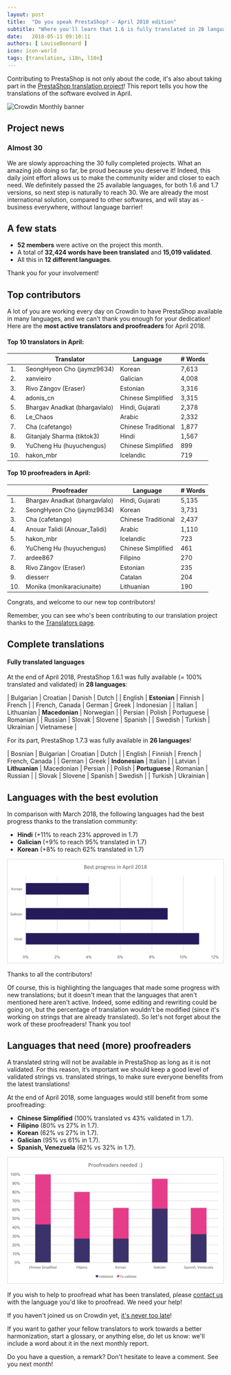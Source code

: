 ```yaml
---
layout: post
title:  "Do you speak PrestaShop? – April 2018 edition"
subtitle: "Where you'll learn that 1.6 is fully translated in 28 languages"
date:   2018-05-11 09:10:11
authors: [ LouiseBonnard ]
icon: icon-world
tags: [translation, i18n, l10n]
---
```

 
Contributing to PrestaShop is not only about the code, it's also about taking part in the [PrestaShop translation project](https://crowdin.com/project/prestashop-official)! This report tells you how the translations of the software evolved in April.
 
![Crowdin Monthly banner](/assets/images/2017/04/DYSpeakPS.jpg)
 
## Project news


### Almost 30

We are slowly approaching the 30 fully completed projects. What an amazing job doing so far, be proud because you deserve it! Indeed, this daily joint effort allows us to make the community wider and closer to each need. We definitely passed the 25 available languages, for both 1.6 and 1.7 versions, so next step is naturally to reach 30. We are already the most international solution, compared to other softwares, and will stay as - business everywhere, without language barrier!


## A few stats
 
* **52 members** were active on the project this month.
* A total of **32,424 words have been translated** and **15,019 validated**.
* All this in **12 different languages**.
 
Thank you for your involvement!
 
 
## Top contributors
 
A lot of you are working every day on Crowdin to have PrestaShop available in many languages, and we can't thank you enough for your dedication! Here are the **most active translators and proofreaders** for April 2018.
 
#### Top 10 translators in April:
 
| |Translator | Language | # Words
|-|---------- | -------- | ----------------
 1. | SeongHyeon Cho (jaymz9634) | Korean | 7,613
 2. | xanvieiro | Galician | 4,008
 3. | Rivo Zängov (Eraser) | Estonian | 3,316
 4. | adonis_cn | Chinese Simplified | 3,315
 5. | Bhargav Anadkat (bhargavlalo) | Hindi, Gujarati | 2,378
 6. | Le_Chaos | Arabic | 2,332
 7. | Cha (cafetango) | Chinese Traditional | 1,877
 8. | Gitanjaly Sharma (tiktok3) | Hindi | 1,567
 9. | YuCheng Hu (huyuchengus) | Chinese Simplified | 899
10. | hakon_mbr | Icelandic | 719
 
 
#### Top 10 proofreaders in April:
 
| | Proofreader | Language | # Words
|-| ---------- | -------- | ----------------
 1. | Bhargav Anadkat (bhargavlalo) | Hindi, Gujarati | 5,135
 2. | SeongHyeon Cho (jaymz9634) | Korean | 3,731
 3. | Cha (cafetango) | Chinese Traditional | 2,437
 4. | Anouar Talidi (Anouar_Talidi) | Arabic | 1,110
 5. | hakon_mbr | Icelandic | 723
 6. | YuCheng Hu (huyuchengus) | Chinese Simplified | 461
 7. | ardee867 | Filipino | 270
 8. | Rivo Zängov (Eraser) | Estonian | 235
 9. | diesserr | Catalan | 204
10. | Monika (monikaraciunaite) | Lithuanian | 190
 
Congrats, and welcome to our new top contributors!
 
Remember, you can see who's been contributing to our translation project thanks to the [Translators page](http://translators.prestashop.com/).
 
 
## Complete translations
 
#### Fully translated languages
 
At the end of April 2018, PrestaShop 1.6.1 was fully available (= 100% translated and validated) in **28 languages**:
 
| Bulgarian | Croatian | Danish | Dutch |
| English | **Estonian** | Finnish | French |
| French, Canada | German | Greek | Indonesian |
| Italian | Lithuanian | **Macedonian** | Norwegian |
| Persian | Polish | Portuguese | Romanian |
| Russian | Slovak | Slovene | Spanish |
| Swedish | Turkish | Ukrainian | Vietnamese |
 
For its part, PrestaShop 1.7.3 was fully available in **26 languages**!
 
| Bosnian | Bulgarian | Croatian | Dutch |
| English | Finnish | French | French, Canada |
| German | Greek | **Indonesian** | Italian |
| Latvian | **Lithuanian** | Macedonian | Persian |
| Polish | **Portuguese** | Romanian | Russian |
| Slovak | Slovene | Spanish | Swedish |
| Turkish | Ukrainian |
 
 
## Languages with the best evolution
 
In comparison with March 2018, the following languages had the best progress thanks to the translation community:
 
* **Hindi** (+11% to reach 23% approved in 1.7)
* **Galician** (+9% to reach 95% translated in 1.7)
* **Korean** (+8% to reach 62% translated in 1.7)
 
![Best translation progress for February 2018](/assets/images/2018/05/Build_Crowdin_progress_April18.png)
 
Thanks to all the contributors!
 
Of course, this is highlighting the languages that made some progress with new translations; but it doesn't mean that the languages that aren't mentioned here aren't active. Indeed, some editing and rewriting could be going on, but the percentage of translation wouldn't be modified (since it's working on strings that are already translated). So let's not forget about the work of these proofreaders! Thank you too!
 
 
## Languages that need (more) proofreaders
 
A translated string will not be available in PrestaShop as long as it is not validated. For this reason, it’s important we should keep a good level of validated strings vs. translated strings, to make sure everyone benefits from the latest translations!
 
At the end of April 2018, some languages would still benefit from some proofreading:
 
* **Chinese Simplified** (100% translated vs 43% validated in 1.7).
* **Filipino** (80% vs 27% in 1.7).
* **Korean** (62% vs 27% in 1.7).
* **Galician** (95% vs 61% in 1.7).
* **Spanish, Venezuela** (62% vs 32% in 1.7).
 
![Languages that need proofreading](/assets/images/2018/05/Build_Crowdin_proofreading_April18.png)
 
If you wish to help to proofread what has been translated, please <a href="mailto:translation@prestashop.com?subject=Proofreading20PrestaShop20Translations">contact us</a> with the language you'd like to proofread. We need your help!
 
If you haven't joined us on Crowdin yet, [it's never too late](https://crowdin.com/project/prestashop-official)!
 
If you want to gather your fellow translators to work towards a better harmonization, start a glossary, or anything else, do let us know: we'll include a word about it in the next monthly report.
 
Do you have a question, a remark? Don't hesitate to leave a comment. See you next month!
